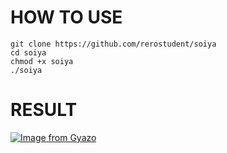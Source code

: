 # HOW TO USE

```
git clone https://github.com/rerostudent/soiya
cd soiya
chmod +x soiya
./soiya
```

# RESULT

[![Image from Gyazo](https://i.gyazo.com/2d3f034ec34cd0750e52ca5f759f075d.png)](https://gyazo.com/2d3f034ec34cd0750e52ca5f759f075d)
